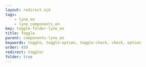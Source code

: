 ```yaml
---
layout: redirect.njk
tags: 
    - lyne_en
    - lyne_components_en
key: toggle-folder-lyne_en
title: Toggle
parent: components-lyne_en
keywords: toggle, toggle-option, toggle-check, check, option
order: 450
redirect: toggle/
folder: true
---
```

